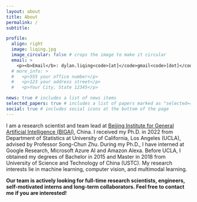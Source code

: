 ```yaml
---
layout: about
title: About
permalink: /
subtitle:

profile:
  align: right
  image: liqing.jpg
  image_circular: false # crops the image to make it circular
  email: >
    <p><b>Email</b>: dylan.liqing<code>[at]</code>gmail<code>[dot]</code>com</p>
  # more_info: >
  #   <p>555 your office number</p>
  #   <p>123 your address street</p>
  #   <p>Your City, State 12345</p>

news: true # includes a list of news items
selected_papers: true # includes a list of papers marked as "selected={true}"
social: true # includes social icons at the bottom of the page
---
```


I am a research scientist and team lead at <a href='https://www.bigai.ai'>Beijing Institute for General Artificial Intelligence (BIGAI)</a>, China. I received my Ph.D. in 2022 from Department of Statistics at University of California, Los Angeles (UCLA), advised by Professor Song-Chun Zhu. During my Ph.D., I have interned at Google Research, Microsoft Azure AI and Amazon Alexa. Before UCLA, I obtained my degrees of Bachelor in 2015 and Master in 2018 from University of Science and Technology of China (USTC). My research interests lie in machine learning, computer vision, and multimodal learning.

<b>
Our team is actively looking for full-time research scientists, engineers, self-motivated interns and long-term collaborators. Feel free to contact me if you are interested!
</b>